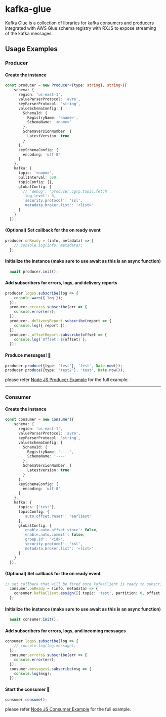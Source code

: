 # kafka-glue

Kafka Glue is a collection of libraries for kafka consumers and producers integrated with AWS Glue schema registry with RXJS to expose streaming of the kafka messages.

## Usage Examples
### Producer

#### Create the instance
```ts
const producer = new Producer<{type: string}, string>({
    schema: {
      region: 'us-east-1',
      valueParserProtocol: 'avro',
      keyParserProtocol: 'string',
      valueSchemaConfig: {
        SchemaId: {
          RegistryName: '<name>',
          SchemaName: '<name>'
        },
        SchemaVersionNumber: {
          LatestVersion: true
        }
      },
      keySchemaConfig: {
        encoding: 'utf-8'
      }
    },
    kafka: {
      topic: '<name>',
      pullInterval: 300,
      topicConfig: {},
      globalConfig: {
        // 'debug': 'producer,cgrp,topic,fetch',
        'log_level': 3,
        'security.protocol': 'ssl',
        'metadata.broker.list': '<list>'
      }
    }
  });
```
#### (Optional) Set callback for the on ready event
```ts
producer.onReady = (info, metadata) => {
    // console.log(info, metadata);
  };
```
#### Initialize the instance (make sure to use await as this is an async function)
```ts
  await producer.init();
```
#### Add subscribers for errors, logs, and delivery reports
```ts
producer.logs$.subscribe(log => {
    console.warn({ log });
  });
  producer.errors$.subscribe(err => {
    console.error(err);
  });
  producer._deliveryReport.subscribe(report => {
    console.log({ report });
  });
  producer._offsetReport.subscribe(offset => {
    console.log(`Offset: ${offset}`);
  });
```
#### Produce messages! 🥳
```ts
producer.produce({type: 'test'}, 'test', Date.now());
producer.produce({type: 'test2'}, 'test', Date.now());
```
please refer [Node JS Producer Example](../../examples/nodejs-example/producer.ts) for the full example.

---

### Consumer

#### Create the instance
```ts
const consumer = new Consumer({
    schema: {
      region: 'us-east-1',
      valueParserProtocol: 'avro',
      keyParserProtocol: 'string',
      valueSchemaConfig: {
        SchemaId: {
          RegistryName: '----',
          SchemaName: '----'
        },
        SchemaVersionNumber: {
          LatestVersion: true
        }
      },
      keySchemaConfig: {
        encoding: 'utf-8'
      }
    },
    kafka: {
      topics: ['test'],
      topicConfig: {
        'auto.offset.reset': 'earliest'
      },
      globalConfig: {
        'enable.auto.offset.store': false,
        'enable.auto.commit': false,
        'group.id': '<id>',
        'security.protocol': 'ssl',
        'metadata.broker.list': '<list>'
      }
    }
  });
```
#### (Optional) Set callback for the on ready event
```ts
// set callback that will be fired once kafkaClient is ready to subscribe
  consumer.onReady = (info, metadata) => {
    consumer.kafkaClient.assign([{ topic: 'test', partition: 0, offset: 1 }]);
  };
```
#### Initialize the instance (make sure to use await as this is an async function)
```ts
  await consumer.init();
```
#### Add subscribers for errors, logs, and incoming messages
```ts
consumer.logs$.subscribe(log => {
    // console.log(log.message);
  });
  consumer.errors$.subscribe(err => {
    console.error(err);
  });
  consumer.messages$.subscribe(msg => {
    console.log(msg);
  });
```
#### Start the consumer 🥳
```ts
consumer.consume();
```
please refer [Node JS Consumer Example](../../examples/nodejs-example/consumer.ts) for the full example.
